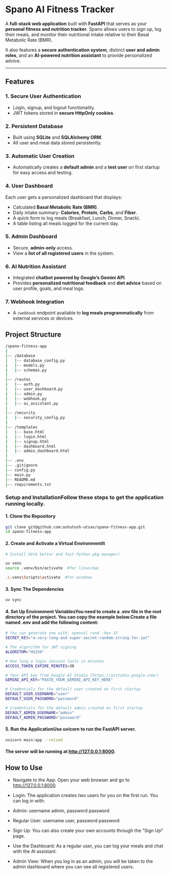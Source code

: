 # Spano AI Fitness Tracker

A **full-stack web application** built with **FastAPI** that serves as your **personal fitness and nutrition tracker**. Spano allows users to sign up, log their meals, and monitor their nutritional intake relative to their Basal Metabolic Rate (BMR). 

It also features a **secure authentication system**, distinct **user and admin roles**, and an **AI-powered nutrition assistant** to provide personalized advice.

---

## Features

### 1. Secure User Authentication
- Login, signup, and logout functionality.
- JWT tokens stored in **secure HttpOnly cookies**.

### 2. Persistent Database
- Built using **SQLite** and **SQLAlchemy ORM**.
- All user and meal data stored persistently.

### 3. Automatic User Creation
- Automatically creates a **default admin** and a **test user** on first startup for easy access and testing.

### 4. User Dashboard
Each user gets a personalized dashboard that displays:
- Calculated **Basal Metabolic Rate (BMR)**.
- Daily intake summary: **Calories**, **Protein**, **Carbs**, and **Fiber**.
- A quick form to log meals (Breakfast, Lunch, Dinner, Snack).
- A table listing all meals logged for the current day.

### 5. Admin Dashboard
- Secure, **admin-only** access.
- View a **list of all registered users** in the system.

### 6. AI Nutrition Assistant
- Integrated **chatbot powered by Google’s Gemini API**.
- Provides **personalized nutritional feedback** and **diet advice** based on user profile, goals, and meal logs.

### 7. Webhook Integration
- A `/webhook` endpoint available to **log meals programmatically** from external services or devices.



## Project Structure

```bash
/spano-fitness-app
|
|-- /database
|   |-- database_config.py
|   |-- models.py
|   |-- schemas.py
|
|-- /routes
|   |-- auth.py
|   |-- user_dashboard.py
|   |-- admin.py
|   |-- webhook.py
|   |-- ai_assistant.py
|
|-- /security
|   |-- security_config.py
|
|-- /templates
|   |-- base.html
|   |-- login.html
|   |-- signup.html
|   |-- dashboard.html
|   |-- admin_dashboard.html
|
|-- .env
|-- .gitignore
|-- config.py
|-- main.py
|-- README.md
|-- requirements.txt
```


### Setup and InstallationFollow these steps to get the application running locally.
#### 1. Clone the Repository
```bash
git clone git@github.com:ashutosh-utsav/spano-fitness-app.git
cd spano-fitness-app
```

#### 2. Create and Activate a Virtual EnvironmentIt
```bash
# Install UV(A better and fast Python pkg manager)

uv venv
source .venv/bin/activate  #for linux/mac 

.\.venv\Scripts\activate  #for windows
```
#### 3. Sync The Dependencies 
```bash
uv sync
```
#### 4. Set Up Environment VariablesYou need to create a .env file in the root directory of the project. You can copy the example below.Create a file named .env and add the following content:

```bash
# You can generate one with: openssl rand -hex 32
SECRET_KEY="a-very-long-and-super-secret-random-string-for-jwt"

# The algorithm for JWT signing
ALGORITHM="HS256"

# How long a login session lasts in minutes
ACCESS_TOKEN_EXPIRE_MINUTES=30

# Your API key from Google AI Studio (https://aistudio.google.com/)
GEMINI_API_KEY="PASTE_YOUR_GEMINI_API_KEY_HERE"

# Credentials for the default user created on first startup
DEFAULT_USER_USERNAME="user"
DEFAULT_USER_PASSWORD="password"

# Credentials for the default admin created on first startup
DEFAULT_ADMIN_USERNAME="admin"
DEFAULT_ADMIN_PASSWORD="password"
```

#### 5. Run the ApplicationUse uvicorn to run the FastAPI server. 
```bash
uvicorn main:app --reload
```

#### The server will be running at http://127.0.0.1:8000.

## How to Use
- Navigate to the App: Open your web browser and go to http://127.0.0.1:8000.

- Login: The application creates two users for you on the first run. You can log in with:

- Admin: username admin, password password

- Regular User: username user, password password

- Sign Up: You can also create your own accounts through the "Sign Up" page.

- Use the Dashboard: As a regular user, you can log your meals and chat with the AI assistant.

- Admin View: When you log in as an admin, you will be taken to the admin dashboard where you can see all registered users.